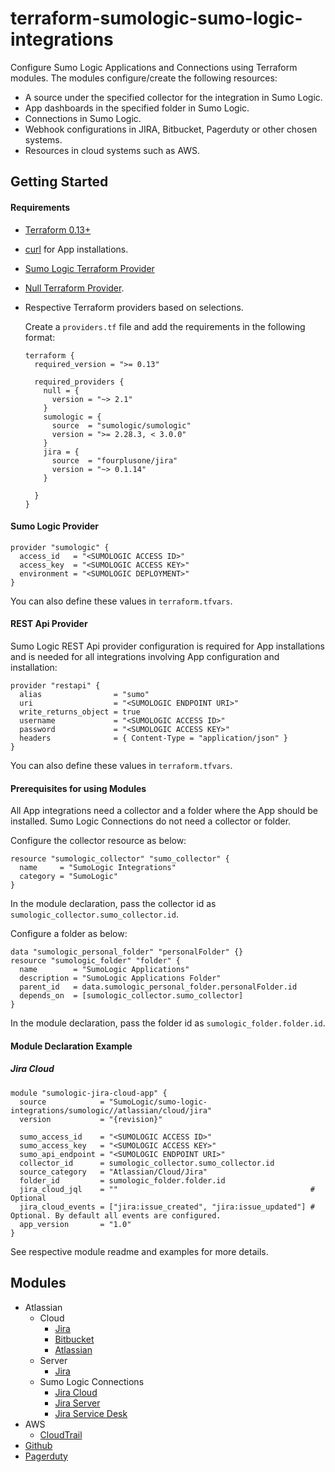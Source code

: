 # terraform-sumologic-sumo-logic-integrations

Configure Sumo Logic Applications and Connections using Terraform modules.
The modules configure/create the following resources:
- A source under the specified collector for the integration in Sumo Logic.
- App dashboards in the specified folder in Sumo Logic.
- Connections in Sumo Logic.
- Webhook configurations in JIRA, Bitbucket, Pagerduty or other chosen systems.
- Resources in cloud systems such as AWS.

## Getting Started

#### Requirements

* [Terraform 0.13+](https://www.terraform.io/downloads.html)
* [curl](https://curl.haxx.se/download.html) for App installations.
* [Sumo Logic Terraform Provider](https://registry.terraform.io/providers/SumoLogic/sumologic/latest)
* [Null Terraform Provider](https://registry.terraform.io/providers/hashicorp/null/latest).
* Respective Terraform providers based on selections.

    Create a `providers.tf` file and add the requirements in the following format:

    ```shell
    terraform {
      required_version = ">= 0.13"

      required_providers {
        null = {
          version = "~> 2.1"
        }
        sumologic = {
          source  = "sumologic/sumologic"
          version = ">= 2.28.3, < 3.0.0"
        }
        jira = {
          source  = "fourplusone/jira"
          version = "~> 0.1.14"
        }

      }
    }
    ```

#### Sumo Logic Provider

```shell
provider "sumologic" {
  access_id   = "<SUMOLOGIC ACCESS ID>"
  access_key  = "<SUMOLOGIC ACCESS KEY>"
  environment = "<SUMOLOGIC DEPLOYMENT>"
}
```
You can also define these values in `terraform.tfvars`.

#### REST Api Provider

Sumo Logic REST Api provider configuration is required for App installations and is needed for all integrations involving App configuration and installation:

```shell
provider "restapi" {
  alias                = "sumo"
  uri                  = "<SUMOLOGIC ENDPOINT URI>"
  write_returns_object = true
  username             = "<SUMOLOGIC ACCESS ID>"
  password             = "<SUMOLOGIC ACCESS KEY>"
  headers              = { Content-Type = "application/json" }
}
```
You can also define these values in `terraform.tfvars`.

#### Prerequisites for using Modules

All App integrations need a collector and a folder where the App should be installed.
Sumo Logic Connections do not need a collector or folder.

Configure the collector resource as below:

```shell
resource "sumologic_collector" "sumo_collector" {
  name     = "SumoLogic Integrations"
  category = "SumoLogic"
}
```

In the module declaration, pass the collector id as `sumologic_collector.sumo_collector.id`.

Configure a folder as below:

```shell
data "sumologic_personal_folder" "personalFolder" {}
resource "sumologic_folder" "folder" {
  name        = "SumoLogic Applications"
  description = "SumoLogic Applications Folder"
  parent_id   = data.sumologic_personal_folder.personalFolder.id
  depends_on  = [sumologic_collector.sumo_collector]
}
```

In the module declaration, pass the folder id as `sumologic_folder.folder.id`.

#### Module Declaration Example

##### Jira Cloud

```shell
module "sumologic-jira-cloud-app" {
  source            = "SumoLogic/sumo-logic-integrations/sumologic//atlassian/cloud/jira"
  version           = "{revision}"

  sumo_access_id    = "<SUMOLOGIC ACCESS ID>"
  sumo_access_key   = "<SUMOLOGIC ACCESS KEY>"
  sumo_api_endpoint = "<SUMOLOGIC ENDPOINT URI>"
  collector_id      = sumologic_collector.sumo_collector.id
  source_category   = "Atlassian/Cloud/Jira"
  folder_id         = sumologic_folder.folder.id
  jira_cloud_jql    = ""                                           # Optional
  jira_cloud_events = ["jira:issue_created", "jira:issue_updated"] # Optional. By default all events are configured.
  app_version       = "1.0"
}
```

See respective module readme and examples for more details.

## Modules

- Atlassian
  - Cloud
      - [Jira](https://github.com/SumoLogic/terraform-sumologic-sumo-logic-integrations/tree/master/atlassian/cloud/jira)
      - [Bitbucket](https://github.com/SumoLogic/terraform-sumologic-sumo-logic-integrations/tree/master/atlassian/cloud/bitbucket)
      - [Atlassian](https://github.com/SumoLogic/terraform-sumologic-sumo-logic-integrations/tree/master/atlassian/cloud/atlassian/)
  - Server
      - [Jira](https://github.com/SumoLogic/terraform-sumologic-sumo-logic-integrations/tree/master/atlassian/server/jira)
  - Sumo Logic Connections
      - [Jira Cloud](https://github.com/SumoLogic/terraform-sumologic-sumo-logic-integrations/tree/master/atlassian/webhooks/sumologic_jira_cloud)
      - [Jira Server](https://github.com/SumoLogic/terraform-sumologic-sumo-logic-integrations/tree/master/atlassian/webhooks/sumologic_jira_server)
      - [Jira Service Desk](https://github.com/SumoLogic/terraform-sumologic-sumo-logic-integrations/tree/master/atlassian/webhooks/sumologic_jira_service_desk)
- AWS
  - [CloudTrail](https://github.com/SumoLogic/terraform-sumologic-sumo-logic-integrations/tree/master/aws/cloudtrail)
- [Github](https://github.com/SumoLogic/terraform-sumologic-sumo-logic-integrations/tree/master/github)
- [Pagerduty](https://github.com/SumoLogic/terraform-sumologic-sumo-logic-integrations/tree/master/pagerduty)

